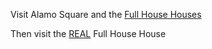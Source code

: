 Visit Alamo Square and the [Full House Houses](http://www.yelp.com/biz/alamo-square-san-francisco)

Then visit the [REAL](http://blog.sfgate.com/scavenger/2009/09/03/the-full-house-address-1709-broderick-party-of-five-digs-for-sale/) Full House House
